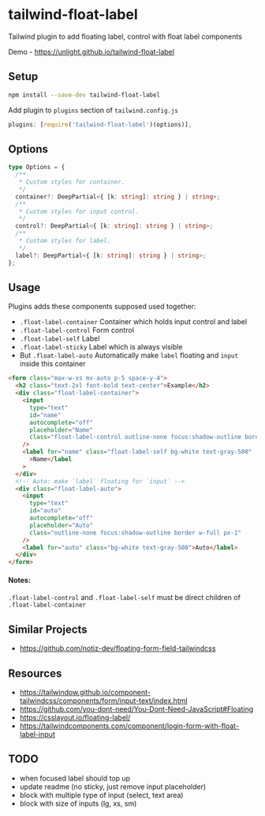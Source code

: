 # tailwind-float-label

Tailwind plugin to add floating label, control with float label components

Demo - https://unlight.github.io/tailwind-float-label

## Setup

```sh
npm install --save-dev tailwind-float-label
```

Add plugin to `plugins` section of `tailwind.config.js`

```js
plugins: [require('tailwind-float-label')(options)],
```

## Options

```ts
type Options = {
  /**
   * Custom styles for container.
   */
  container?: DeepPartial<{ [k: string]: string } | string>;
  /**
   * Custom styles for input control.
   */
  control?: DeepPartial<{ [k: string]: string } | string>;
  /**
   * Custom styles for label.
   */
  label?: DeepPartial<{ [k: string]: string } | string>;
};
```

## Usage

Plugins adds these components supposed used together:

- `.float-label-container` Container which holds input control and label
- `.float-label-control` Form control
- `.float-label-self` Label
- `.float-label-sticky` Label which is always visible
- But `.float-label-auto` Automatically make `label` floating and `input` inside this container

```html
<form class="max-w-xs mx-auto p-5 space-y-4">
  <h2 class="text-2xl font-bold text-center">Example</h2>
  <div class="float-label-container">
    <input
      type="text"
      id="name"
      autocomplete="off"
      placeholder="Name"
      class="float-label-control outline-none focus:shadow-outline border w-full px-1"
    />
    <label for="name" class="float-label-self bg-white text-gray-500"
      >Name</label
    >
  </div>
  <!-- Auto: make `label` floating for `input` -->
  <div class="float-label-auto">
    <input
      type="text"
      id="auto"
      autocomplete="off"
      placeholder="Auto"
      class="outline-none focus:shadow-outline border w-full px-1"
    />
    <label for="auto" class="bg-white text-gray-500">Auto</label>
  </div>
</form>
```

#### Notes:

`.float-label-control` and `.float-label-self` must be direct children of `.float-label-container`

## Similar Projects

- https://github.com/notiz-dev/floating-form-field-tailwindcss

## Resources

- https://tailwindow.github.io/component-tailwindcss/components/form/input-text/index.html
- https://github.com/you-dont-need/You-Dont-Need-JavaScript#Floating
- https://csslayout.io/floating-label/
- https://tailwindcomponents.com/component/login-form-with-float-label-input

## TODO

- when focused label should top up
- update readme (no sticky, just remove input placeholder)
- block with multiple type of input (select, text area)
- block with size of inputs (lg, xs, sm)
